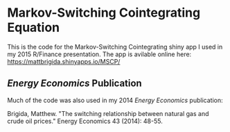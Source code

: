 # Markov-Switching Cointegrating Equation

This is the code for the Markov-Switching Cointegrating shiny app I used in my 2015 R/Finance presentation.  The app is avilable online here: https://mattbrigida.shinyapps.io/MSCP/

## *Energy Economics* Publication

Much of the code was also used in my 2014 *Energy Economics* publication:

Brigida, Matthew. "The switching relationship between natural gas and crude oil prices." Energy Economics 43 (2014): 48-55.
